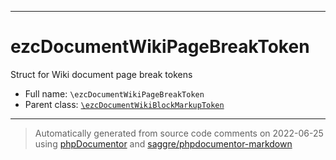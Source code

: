 ***

# ezcDocumentWikiPageBreakToken

Struct for Wiki document page break tokens

* Full name: `\ezcDocumentWikiPageBreakToken`
* Parent class: [`\ezcDocumentWikiBlockMarkupToken`](./ezcDocumentWikiBlockMarkupToken.md)

***
> Automatically generated from source code comments on 2022-06-25 using [phpDocumentor](http://www.phpdoc.org/) and [saggre/phpdocumentor-markdown](https://github.com/Saggre/phpDocumentor-markdown)
